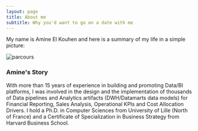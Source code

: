 ```yaml
---
layout: page
title: About me
subtitle: Why you'd want to go on a date with me
---
```


My name is Amine El Kouhen and here is a summary of my life in a simple picture:

![parcours](https://user-images.githubusercontent.com/22400454/226952473-466eef28-ba77-4d3a-9cba-0923eff7a100.png)

### Amine's Story
With more than 15 years of experience in building and promoting Data/BI platforms, I was involved in the design and the implementation of thousands of Data pipelines and Analytics artifacts (DWH/Datamarts data models) for Financial Reporting, Sales Analysis, Operational KPIs and Cost Allocation Drivers. I hold a Ph.D. in Computer Sciences from University of Lille (North of France) and a Certificate of Specialization in Business Strategy from Harvard Business School.
